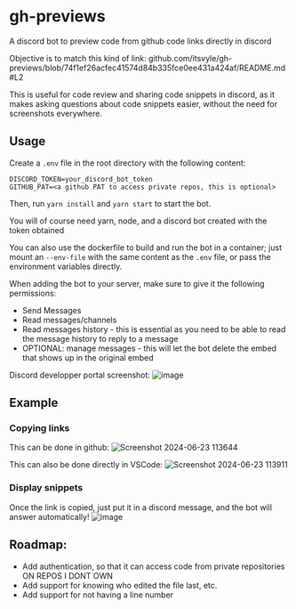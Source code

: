 # gh-previews

A discord bot to preview code from github code links directly in discord

Objective is to match this kind of link: github.com/itsvyle/gh-previews/blob/74f1ef26acfec41574d84b335fce0ee431a424af/README.md#L2

This is useful for code review and sharing code snippets in discord, as it makes asking questions about code snippets easier, without the need for screenshots everywhere.

## Usage

Create a `.env` file in the root directory with the following content:

```
DISCORD_TOKEN=your_discord_bot_token
GITHUB_PAT=<a github PAT to access private repos, this is optional>
```

Then, run `yarn install` and `yarn start` to start the bot.

You will of course need yarn, node, and a discord bot created with the token obtained

You can also use the dockerfile to build and run the bot in a container; just mount an `--env-file` with the same content as the `.env` file, or pass the environment variables directly.

When adding the bot to your server, make sure to give it the following permissions:

-   Send Messages
-   Read messages/channels
-   Read messages history - this is essential as you need to be able to read the message history to reply to a message
-   OPTIONAL: manage messages - this will let the bot delete the embed that shows up in the original embed

Discord developper portal screenshot:
![image](https://github.com/itsvyle/gh-previews/assets/65409906/ad977498-203d-4093-82cb-a38be9bb367e)

## Example

### Copying links

This can be done in github:
![Screenshot 2024-06-23 113644](https://github.com/itsvyle/gh-previews/assets/65409906/b9150a34-b6df-4b10-91d8-81efe216bb55)

This can also be done directly in VSCode:
![Screenshot 2024-06-23 113911](https://github.com/itsvyle/gh-previews/assets/65409906/98dcb2b9-d67c-4ab9-b7f5-d2abdc5673ee)

### Display snippets

Once the link is copied, just put it in a discord message, and the bot will answer automatically!
![image](https://github.com/itsvyle/gh-previews/assets/65409906/5097e19f-5a60-4da3-8f51-67dedc91e45c)

## Roadmap:

-   Add authentication, so that it can access code from private repositories ON REPOS I DONT OWN
-   Add support for knowing who edited the file last, etc.
-   Add support for not having a line number
